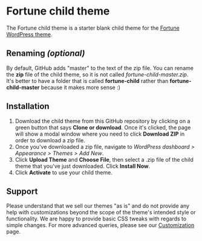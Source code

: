 # Fortune child theme

The Fortune child theme is a starter blank child theme for the [Fortune WordPress theme](https://themesharbor.com/downloads/fortune/).

## Renaming _(optional)_

By default, GitHub adds "master" to the text of the zip file. You can rename the **zip** file of the child theme, so it is not called _fortune-child-master.zip_. It's better to have a folder that is called **fortune-child** rather than **fortune-child-master** because it makes more sense :)

## Installation

1. Download the child theme from this GitHub repository by clicking on a green button that says **Clone or download**. Once it's clicked, the page will show a modal window where you need to click **Download ZIP** in order to download a zip file.
2. Once you've downloaded a zip file, navigate to _WordPress dashboard > Appearance > Themes > Add New_.
3. Click **Upload Theme** and **Choose File**, then select a .zip file of the child theme that you've just downloaded. Click **Install Now**.
4. Click **Activate** to use your child theme.

## Support

Please understand that we sell our themes "as is" and do not provide any help with customizations beyond the scope of the theme's intended style or functionality. We are happy to provide basic CSS tweaks with regards to simple changes. For more advanced queries, please see our [Customization](https://themesharbor.com/customization/) page.
